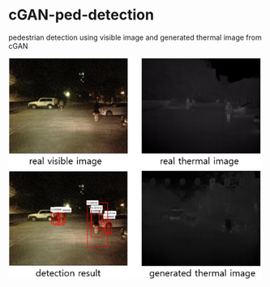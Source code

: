 # cGAN-ped-detection
pedestrian detection using visible image and generated thermal image from cGAN

<div align="left">
    <img src="/image.jpg" width="500px"</img> 
</div>
